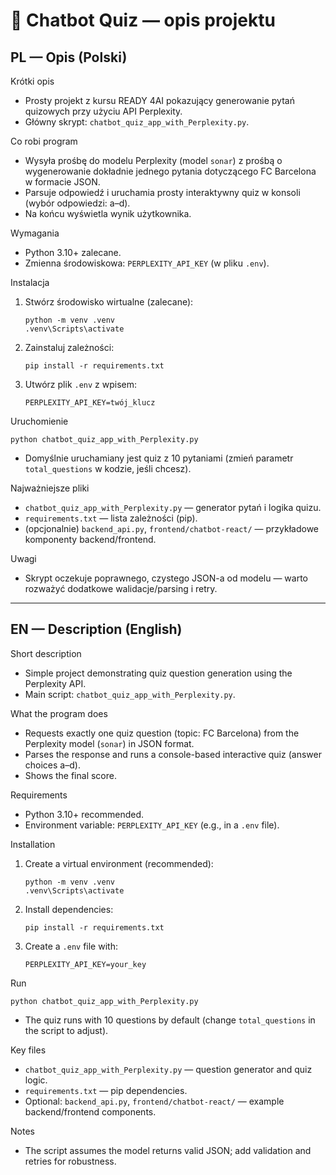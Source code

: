 # 🤖 Chatbot Quiz — opis projektu

## PL — Opis (Polski)

Krótki opis
- Prosty projekt z kursu READY 4AI pokazujący generowanie pytań quizowych przy użyciu API Perplexity.
- Główny skrypt: `chatbot_quiz_app_with_Perplexity.py`.

Co robi program
- Wysyła prośbę do modelu Perplexity (model `sonar`) z prośbą o wygenerowanie dokładnie jednego pytania dotyczącego FC Barcelona w formacie JSON.
- Parsuje odpowiedź i uruchamia prosty interaktywny quiz w konsoli (wybór odpowiedzi: a–d).
- Na końcu wyświetla wynik użytkownika.

Wymagania
- Python 3.10+ zalecane.
- Zmienna środowiskowa: `PERPLEXITY_API_KEY` (w pliku `.env`).

Instalacja
1. Stwórz środowisko wirtualne (zalecane):
   ```
   python -m venv .venv
   .venv\Scripts\activate
   ```
2. Zainstaluj zależności:
   ```
   pip install -r requirements.txt
   ```
3. Utwórz plik `.env` z wpisem:
   ```
   PERPLEXITY_API_KEY=twój_klucz
   ```

Uruchomienie
```
python chatbot_quiz_app_with_Perplexity.py
```
- Domyślnie uruchamiany jest quiz z 10 pytaniami (zmień parametr `total_questions` w kodzie, jeśli chcesz).

Najważniejsze pliki
- `chatbot_quiz_app_with_Perplexity.py` — generator pytań i logika quizu.
- `requirements.txt` — lista zależności (pip).
- (opcjonalnie) `backend_api.py`, `frontend/chatbot-react/` — przykładowe komponenty backend/frontend.

Uwagi
- Skrypt oczekuje poprawnego, czystego JSON-a od modelu — warto rozważyć dodatkowe walidacje/parsing i retry.

---

## EN — Description (English)

Short description
- Simple project demonstrating quiz question generation using the Perplexity API.
- Main script: `chatbot_quiz_app_with_Perplexity.py`.

What the program does
- Requests exactly one quiz question (topic: FC Barcelona) from the Perplexity model (`sonar`) in JSON format.
- Parses the response and runs a console-based interactive quiz (answer choices a–d).
- Shows the final score.

Requirements
- Python 3.10+ recommended.
- Environment variable: `PERPLEXITY_API_KEY` (e.g., in a `.env` file).

Installation
1. Create a virtual environment (recommended):
   ```
   python -m venv .venv
   .venv\Scripts\activate
   ```
2. Install dependencies:
   ```
   pip install -r requirements.txt
   ```
3. Create a `.env` file with:
   ```
   PERPLEXITY_API_KEY=your_key
   ```

Run
```
python chatbot_quiz_app_with_Perplexity.py
```
- The quiz runs with 10 questions by default (change `total_questions` in the script to adjust).

Key files
- `chatbot_quiz_app_with_Perplexity.py` — question generator and quiz logic.
- `requirements.txt` — pip dependencies.
- Optional: `backend_api.py`, `frontend/chatbot-react/` — example backend/frontend components.

Notes
- The script assumes the model returns valid JSON; add validation and retries for robustness.





